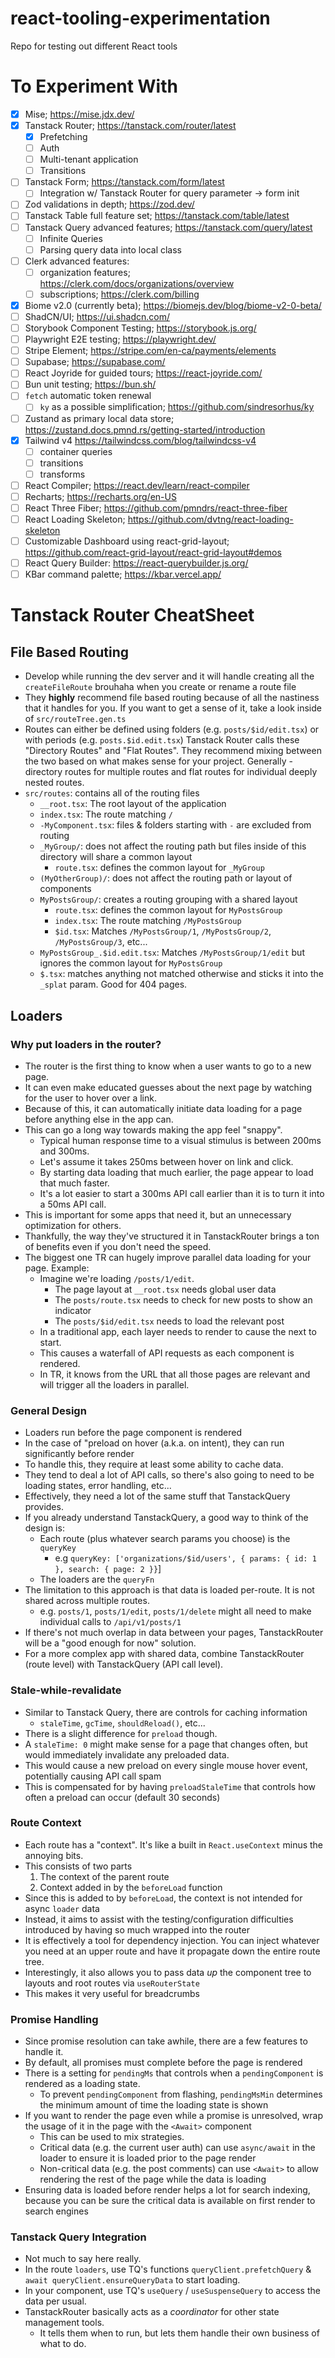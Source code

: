 # react-tooling-experimentation

Repo for testing out different React tools

# To Experiment With

- [x] Mise; https://mise.jdx.dev/
- [x] Tanstack Router; https://tanstack.com/router/latest
  - [x] Prefetching
  - [ ] Auth
  - [ ] Multi-tenant application
  - [ ] Transitions
- [ ] Tanstack Form; https://tanstack.com/form/latest
  - [ ] Integration w/ Tanstack Router for query parameter -> form init
- [ ] Zod validations in depth; https://zod.dev/
- [ ] Tanstack Table full feature set; https://tanstack.com/table/latest
- [ ] Tanstack Query advanced features; https://tanstack.com/query/latest
  - [ ] Infinite Queries
  - [ ] Parsing query data into local class
- [ ] Clerk advanced features:
  - [ ] organization features; https://clerk.com/docs/organizations/overview
  - [ ] subscriptions; https://clerk.com/billing
- [x] Biome v2.0 (currently beta); https://biomejs.dev/blog/biome-v2-0-beta/
- [ ] ShadCN/UI; https://ui.shadcn.com/
- [ ] Storybook Component Testing; https://storybook.js.org/
- [ ] Playwright E2E testing; https://playwright.dev/
- [ ] Stripe Element; https://stripe.com/en-ca/payments/elements
- [ ] Supabase; https://supabase.com/
- [ ] React Joyride for guided tours; https://react-joyride.com/
- [ ] Bun unit testing; https://bun.sh/
- [ ] `fetch` automatic token renewal
  - [ ] `ky` as a possible simplification; https://github.com/sindresorhus/ky
- [ ] Zustand as primary local data store; https://zustand.docs.pmnd.rs/getting-started/introduction
- [x] Tailwind v4 https://tailwindcss.com/blog/tailwindcss-v4
  - [ ] container queries
  - [ ] transitions
  - [ ] transforms
- [ ] React Compiler; https://react.dev/learn/react-compiler
- [ ] Recharts; https://recharts.org/en-US
- [ ] React Three Fiber; https://github.com/pmndrs/react-three-fiber
- [ ] React Loading Skeleton; https://github.com/dvtng/react-loading-skeleton
- [ ] Customizable Dashboard using react-grid-layout; https://github.com/react-grid-layout/react-grid-layout#demos
- [ ] React Query Builder: https://react-querybuilder.js.org/
- [ ] KBar command palette; https://kbar.vercel.app/

# Tanstack Router CheatSheet

## File Based Routing

- Develop while running the dev server and it will handle creating all the `createFileRoute` brouhaha when you create or rename a route file
- They **highly** recommend file based routing because of all the nastiness that it handles for you.
  If you want to get a sense of it, take a look inside of `src/routeTree.gen.ts`
- Routes can either be defined using folders (e.g. `posts/$id/edit.tsx`) or with periods (e.g. `posts.$id.edit.tsx`)
  Tanstack Router calls these "Directory Routes" and "Flat Routes". They recommend mixing between the two based on what makes sense for your project.
  Generally - directory routes for multiple routes and flat routes for individual deeply nested routes.
- `src/routes`: contains all of the routing files
  - `__root.tsx`: The root layout of the application
  - `index.tsx`: The route matching `/`
  - `-MyComponent.tsx`: files & folders starting with `-` are excluded from routing
  - `_MyGroup/`: does not affect the routing path but files inside of this directory will share a common layout
    - `route.tsx`: defines the common layout for `_MyGroup`
  - `(MyOtherGroup)/`: does not affect the routing path or layout of components
  - `MyPostsGroup/`: creates a routing grouping with a shared layout
    - `route.tsx`: defines the common layout for `MyPostsGroup`
    - `index.tsx`: The route matching `/MyPostsGroup`
    - `$id.tsx`: Matches `/MyPostsGroup/1`, `/MyPostsGroup/2`, `/MyPostsGroup/3`, etc...
  - `MyPostsGroup_.$id.edit.tsx`: Matches `/MyPostsGroup/1/edit` but ignores the common layout for `MyPostsGroup`
  - `$.tsx`: matches anything not matched otherwise and sticks it into the `_splat` param. Good for 404 pages.

## Loaders

### Why put loaders in the router?

- The router is the first thing to know when a user wants to go to a new page.
- It can even make educated guesses about the next page by watching for the user to hover over a link.
- Because of this, it can automatically initiate data loading for a page before anything else in the app can.
- This can go a long way towards making the app feel "snappy".
  - Typical human response time to a visual stimulus is between 200ms and 300ms.
  - Let's assume it takes 250ms between hover on link and click.
  - By starting data loading that much earlier, the page appear to load that much faster.
  - It's a lot easier to start a 300ms API call earlier than it is to turn it into a 50ms API call.
- This is important for some apps that need it, but an unnecessary optimization for others.
- Thankfully, the way they've structured it in TanstackRouter brings a ton of benefits even if you don't need the speed.
- The biggest one TR can hugely improve parallel data loading for your page. Example:
  - Imagine we're loading `/posts/1/edit`.
    - The page layout at `__root.tsx` needs global user data
    - The `posts/route.tsx` needs to check for new posts to show an indicator
    - The `posts/$id/edit.tsx` needs to load the relevant post
  - In a traditional app, each layer needs to render to cause the next to start.
  - This causes a waterfall of API requests as each component is rendered.
  - In TR, it knows from the URL that all those pages are relevant and will trigger all the loaders in parallel.

### General Design

- Loaders run before the page component is rendered
- In the case of "preload on hover (a.k.a. on intent), they can run significantly before render
- To handle this, they require at least some ability to cache data.
- They tend to deal a lot of API calls, so there's also going to need to be loading states, error handling, etc...
- Effectively, they need a lot of the same stuff that TanstackQuery provides.
- If you already understand TanstackQuery, a good way to think of the design is:
  - Each route (plus whatever search params you choose) is the `queryKey`
    - e.g `queryKey: ['organizations/$id/users', { params: { id: 1 }, search: { page: 2 }}`]
  - The loaders are the `queryFn`
- The limitation to this approach is that data is loaded per-route. It is not shared across multiple routes.
  - e.g. `posts/1`, `posts/1/edit`, `posts/1/delete` might all need to make individual calls to `/api/v1/posts/1`
- If there's not much overlap in data between your pages, TanstackRouter will be a "good enough for now" solution.
- For a more complex app with shared data, combine TanstackRouter (route level) with TanstackQuery (API call level).

### Stale-while-revalidate

- Similar to Tanstack Query, there are controls for caching information
  - `staleTime`, `gcTime`, `shouldReload()`, etc...
- There is a slight difference for `preload` though.
- A `staleTime: 0` might make sense for a page that changes often, but would immediately invalidate any preloaded data.
- This would cause a new preload on every single mouse hover event, potentially causing API call spam
- This is compensated for by having `preloadStaleTime` that controls how often a preload can occur (default 30 seconds)

### Route Context

- Each route has a "context". It's like a built in `React.useContext` minus the annoying bits.
- This consists of two parts
  1) The context of the parent route
  2) Context added in by the `beforeLoad` function
- Since this is added to by `beforeLoad`, the context is not intended for async `loader` data 
- Instead, it aims to assist with the testing/configuration difficulties introduced by having so much wrapped into the router
- It is effectively a tool for dependency injection. You can inject whatever you need at an upper route and have it propagate down the entire route tree.
- Interestingly, it also allows you to pass data _up_ the component tree to layouts and root routes via `useRouterState`
- This makes it very useful for breadcrumbs

### Promise Handling

- Since promise resolution can take awhile, there are a few features to handle it.
- By default, all promises must complete before the page is rendered
- There is a setting for `pendingMs` that controls when a `pendingComponent` is rendered as a loading state.
  - To prevent `pendingComponent` from flashing, `pendingMsMin` determines the minimum amount of time the loading state is shown
- If you want to render the page even while a promise is unresolved, wrap the usage of it in the page with the `<Await>` component
  - This can be used to mix strategies.
  - Critical data (e.g. the current user auth) can use `async/await` in the loader to ensure it is loaded prior to the page render
  - Non-critical data (e.g. the post comments) can use `<Await>` to allow rendering the rest of the page while the data is loading
- Ensuring data is loaded before render helps a lot for search indexing, because you can be sure the critical data is available on first render to search engines

### Tanstack Query Integration

- Not much to say here really.
- In the route `loaders`, use TQ's functions `queryClient.prefetchQuery` & `await queryClient.ensureQueryData` to start loading.
- In your component, use TQ's `useQuery` / `useSuspenseQuery` to access the data per usual.
- TanstackRouter basically acts as a _coordinator_ for other state management tools.
  - It tells them when to run, but lets them handle their own business of what to do.
